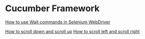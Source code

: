 # Cucumber Framework

[How to use Wait commands in Selenium WebDriver](https://www.browserstack.com/guide/wait-commands-in-selenium-webdriver)

[How to scroll down and scroll up](https://www.youtube.com/watch?v=bqpi_19V8I8)
[How to scroll left and scroll right](https://www.youtube.com/watch?v=FzLF2vFBRj4)